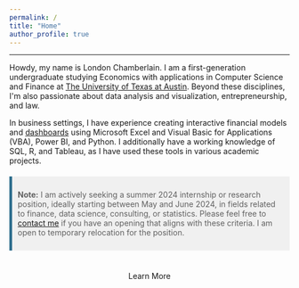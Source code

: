 ```yaml
---
permalink: /
title: "Home"
author_profile: true
---
```

------
Howdy, my name is London Chamberlain. I am a first-generation undergraduate studying Economics with applications in Computer Science and Finance at [The University of Texas at Austin](https://www.utexas.edu/). Beyond these disciplines, I'm also passionate about data analysis and visualization, entrepreneurship, and law.

In business settings, I have experience creating interactive financial models and [dashboards](https://chamberlainlondon.github.io/portfolio/portfolio-2/) using Microsoft Excel and Visual Basic for Applications (VBA), Power BI, and Python. I additionally have a working knowledge of SQL, R, and Tableau, as I have used these tools in various academic projects.

<style>
  blockquote {
    padding: 10px;
    background-color: #f0f0f0;
    border-left: 5px solid #31708f;
    margin: 20px 0;
  }
</style>

> **Note:** I am actively seeking a summer 2024 internship or research position, ideally starting between May and June 2024, in fields related to finance, data science, consulting, or statistics. Please feel free to [contact me](https://chamberlainlondon.github.io/contact/) if you have an opening that aligns with these criteria. I am open to temporary relocation for the position.
<br>

<div style="text-align:center;">
    <a href="/about/" class="btn" style="text-decoration: none;">Learn More</a>
</div>
